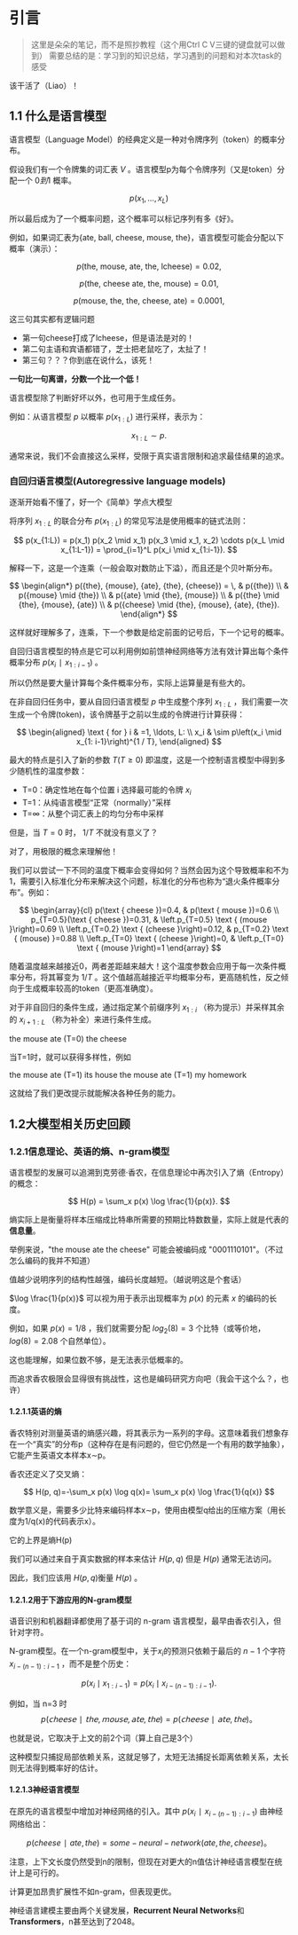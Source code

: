 # 引言

> 这里是朵朵的笔记，而不是照抄教程（这个用Ctrl C V三键的键盘就可以做到）
> 需要总结的是：学习到的知识总结，学习遇到的问题和对本次task的感受


该干活了（Liao）！

## 1.1 什么是语言模型

语言模型（Language Model）的经典定义是一种对令牌序列（token）的概率分布。

假设我们有一个令牌集的词汇表 $V$ 。语言模型p为每个令牌序列（又是token）分配一个 $0到1$ 概率。

$$
p(x_1, \dots, x_L)
$$

所以最后成为了一个概率问题，这个概率可以标记序列有多《好》。

例如，如果词汇表为{ate, ball, cheese, mouse, the}，语言模型可能会分配以下概率（演示）：

$$
p(\text{the, mouse, ate, the, lcheese}) = 0.02,
$$

$$
p(\text{the, cheese ate, the, mouse}) = 0.01,
$$

$$
p(\text{mouse, the, the, cheese, ate}) = 0.0001,
$$

这三句其实都有逻辑问题

- 第一句cheese打成了lcheese，但是语法是对的！
- 第二句主语和宾语都错了，芝士把老鼠吃了，太扯了！
- 第三句？？？你到底在说什么，该死！

**一句比一句离谱，分数一个比一个低！**

语言模型除了判断好坏以外，也可用于生成任务。

例如：从语言模型 $p$ 以概率 $p(x_{1:L})$ 进行采样，表示为：

$$
x_{1:L}∼p.
$$

通常来说，我们不会直接这么采样，受限于真实语言限制和追求最佳结果的追求。

### 自回归语言模型(Autoregressive language models)

逐渐开始看不懂了，好一个《简单》学点大模型

将序列   $x_{1:L}$  的联合分布  $p(x_{1:L})$  的常见写法是使用概率的链式法则：

$$
p(x_{1:L}) = p(x_1) p(x_2 \mid x_1) p(x_3 \mid x_1, x_2) \cdots p(x_L \mid x_{1:L-1}) = \prod_{i=1}^L p(x_i \mid x_{1:i-1}).
$$

解释一下，这是一个连乘（一般会取对数防止下溢），而且还是个贝叶斯分布。

$$
\begin{align*} p({the}, {mouse}, {ate}, {the}, {cheese}) = \, & p({the}) \\ & p({mouse} \mid {the}) \\ & p({ate} \mid {the}, {mouse}) \\ & p({the} \mid {the}, {mouse}, {ate}) \\ & p({cheese} \mid {the}, {mouse}, {ate}, {the}). \end{align*}
$$

这样就好理解多了，连乘，下一个参数是给定前面的记号后，下一个记号的概率。

自回归语言模型的特点是它可以利用例如前馈神经网络等方法有效计算出每个条件概率分布  $p(x_{i}∣x_{1:i−1})$  。

所以仍然是要大量计算每个条件概率分布，实际上运算量是有些大的。

在非自回归任务中，要从自回归语言模型  $p$  中生成整个序列 $x_{1:L}$ ，我们需要一次生成一个令牌(token)，该令牌基于之前以生成的令牌进行计算获得：

$$
\begin{aligned}
\text { for } i & =1, \ldots, L: \\
x_i & \sim p\left(x_i \mid x_{1: i-1}\right)^{1 / T},
\end{aligned}
$$

最大的特点是引入了新的参数 $T(T≥0)$ 即温度，这是一个控制语言模型中得到多少随机性的温度参数：

- T=0：确定性地在每个位置 i 选择最可能的令牌 $x_{i}$
- T=1：从纯语言模型“正常（normally）”采样
- T=∞：从整个词汇表上的均匀分布中采样

但是，当 $T  = 0$ 时， $1/T$ 不就没有意义了？

对了，用极限的概念来理解他！

我们可以尝试一下不同的温度下概率会变得如何？当然会因为这个导致概率和不为 1，需要引入标准化分布来解决这个问题，标准化的分布也称为“退火条件概率分布”。例如：

$$
\begin{array}{cl}
p(\text { cheese })=0.4, & p(\text { mouse })=0.6 \\
p_{T=0.5}(\text { cheese })=0.31, & \left.p_{T=0.5} \text { (mouse }\right)=0.69 \\
\left.p_{T=0.2} \text { (cheese }\right)=0.12, & p_{T=0.2} \text { (mouse) }=0.88 \\
\left.p_{T=0} \text { (cheese }\right)=0, & \left.p_{T=0} \text { (mouse }\right)=1
\end{array}
$$

随着温度越来越接近0，两者差距越来越大！这个温度参数会应用于每一次条件概率分布，将其幂变为 $1/T$ 。这个值越高越接近平均概率分布，更高随机性，反之倾向于生成概率较高的token（更高准确度）。

对于非自回归的条件生成，通过指定某个前缀序列  $x_{1:i}$ （称为提示）并采样其余的  $x_{i+1:L}$ （称为补全）来进行条件生成。

the mouse ate (T=0) the cheese

当T=1时，就可以获得多样性，例如

the mouse ate (T=1) its house
the mouse ate (T=1) my homework

这就给了我们更改提示就能解决各种任务的能力。

## 1.2大模型相关历史回顾

### 1.2.1信息理论、英语的熵、n-gram模型

语言模型的发展可以追溯到克劳德·香农，在信息理论中再次引入了熵（Entropy）的概念：

$$
H(p) = \sum_x p(x) \log \frac{1}{p(x)}.
$$

熵实际上是衡量将样本压缩成比特串所需要的预期比特数数量，实际上就是代表的**信息量**。

举例来说，"the mouse ate the cheese" 可能会被编码成 "0001110101"。（不过怎么编码的我并不知道）

值越少说明序列的结构性越强，编码长度越短。（越说明这是个套话）

$\log \frac{1}{p(x)}$  可以视为用于表示出现概率为 $p(x)$ 的元素 $x$ 的编码的长度。

例如，如果 $p(x)=1/8$ ，我们就需要分配  $log_{2}(8)=3$ 个比特（或等价地， $log(8)=2.08$ 个自然单位）。

这也能理解，如果位数不够，是无法表示低概率的。

而追求香农极限会显得很有挑战性，这也是编码研究方向吧（我会干这个么？，也许）

#### 1.2.1.1英语的熵

香农特别对测量英语的熵感兴趣，将其表示为一系列的字母。这意味着我们想象存在一个“真实”的分布p（这种存在是有问题的，但它仍然是一个有用的数学抽象），它能产生英语文本样本x∼p。

香农还定义了交叉熵：

$$
H(p, q)=-\sum_x p(x) \log q(x)= \sum_x p(x) \log \frac{1}{q(x)}
$$

数学意义是，需要多少比特来编码样本x∼p，使用由模型q给出的压缩方案（用长度为1/q(x)的代码表示x）。

它的上界是熵H(p)

我们可以通过来自于真实数据的样本来估计 $H(p, q)$ 但是 $H(p)$ 通常无法访问。

因此，我们应该用 $H(p, q)$衡量 $H(p)$ 。

#### 1.2.1.2用于下游应用的N-gram模型

语音识别和机器翻译都使用了基于词的 n-gram 语言模型，最早由香农引入，但针对字符。

N-gram模型。在一个n-gram模型中，关于$x_{i}$的预测只依赖于最后的 $n-1$ 个字符 $x_{i−(n−1):i−1}$ ，而不是整个历史：

$$
p(x_i \mid x_{1:i-1}) = p(x_i \mid x_{i-(n-1):i-1}).
$$

例如，当 n=3 时
$$
p(𝖼𝗁𝖾𝖾𝗌𝖾∣𝗍𝗁𝖾,𝗆𝗈𝗎𝗌𝖾,𝖺𝗍𝖾,𝗍𝗁𝖾)=p(𝖼𝗁𝖾𝖾𝗌𝖾∣𝖺𝗍𝖾,𝗍𝗁𝖾)。
$$

也就是说，它取决于上文的前2个词（算上自己是3个）

这种模型只捕捉局部依赖关系，这就足够了，太短无法捕捉长距离依赖关系，太长则无法得到概率好的估计。

#### 1.2.1.3神经语言模型

在原先的语言模型中增加对神经网络的引入。其中 $p(x_{i}∣x_{i−(n−1):i−1})$ 由神经网络给出：

$$
p(cheese∣ate,the)=some-neural-network(ate,the,cheese)。
$$

注意，上下文长度仍然受到n的限制，但现在对更大的n值估计神经语言模型在统计上是可行的。

计算更加昂贵扩展性不如n-gram，但表现更优。

神经语言建模主要由两个关键发展，**Recurrent Neural Networks**和**Transformers**，n甚至达到了2048。
